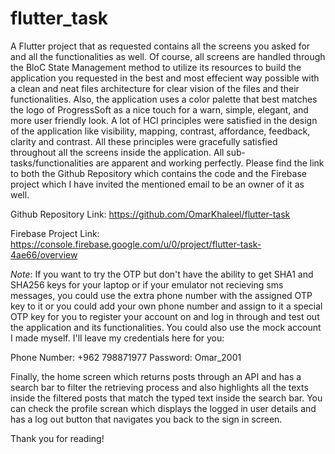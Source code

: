 # flutter_task

A Flutter project that as requested contains all the screens you asked for and all the functionalities as well. Of course, all screens are handled through the BloC State Management method to utilize its resources to build the application you requested in the best and most effecient way possible with a clean and neat files architecture for clear vision of the files and their functionalities. Also, the application uses a color palette that best matches the logo of ProgressSoft as a nice touch for a warn, simple, elegant, and more user friendly look. A lot of HCI principles were satisfied in the design of the application like visibility, mapping, contrast, affordance, feedback, clarity and contrast. All these principles were gracefully satisfied throughout all the screens inside the application. All sub-tasks/functionalities are apparent and working perfectly. Please find the link to both the Github Repository which contains the code and the Firebase project which I have invited the mentioned email to be an owner of it as well.

Github Repository Link: https://github.com/OmarKhaleel/flutter-task

Firebase Project Link: https://console.firebase.google.com/u/0/project/flutter-task-4ae66/overview

_Note_: If you want to try the OTP but don't have the ability to get SHA1 and SHA256 keys for your laptop or if your emulator not recieving sms messages, you could use the extra phone number with the assigned OTP key to it or you could add your own phone number and assign to it a special OTP key for you to register your account on and log in through and test out the application and its functionalities. You could also use the mock account I made myself. I'll leave my credentials here for you:

Phone Number: +962 798871977
Password: Omar_2001

Finally, the home screen which returns posts through an API and has a search bar to filter the retrieving process and also highlights all the texts inside the filtered posts that match the typed text inside the search bar. You can check the profile screan which displays the logged in user details and has a log out button that navigates you back to the sign in screen.

Thank you for reading!
